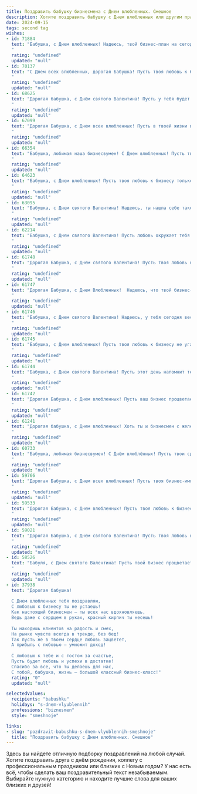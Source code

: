 ```yaml
---
title: Поздравить бабушку бизнесмена с Днем влюбленных. Смешное
description: Хотите поздравить бабушку с Днем влюбленных или другим праздником? Наш ИИ создаст незабываемое поздравление, а вы обязательно выделитесь среди других.  
date: 2024-09-15
tags: second tag
wishes:
- id: 71884
  text: "Бабушка, с Днем влюбленных! Надеюсь, твой бизнес-план на сегодняшний день включает в себя много любви, а твой баланс пополнится только положительными эмоциями!
  "
  rating: "undefined"
  updated: "null"
- id: 70137
  text: "С Днем всех влюбленных, дорогая Бабушка! Пусть твоя любовь к бизнесу будет такой же горячей, как у молодого миллионера! 😜🥰
  "
  rating: "undefined"
  updated: "null"
- id: 68625
  text: "Дорогая бабушка, с Днём святого Валентина! Пусть у тебя будет море любви, как у твоих любимых внуков, а бизнес процветает, как ростки на весеннем огороде! 😉
  "
  rating: "undefined"
  updated: "null"
- id: 67099
  text: "Дорогая Бабушка, с Днем всех влюбленных! Пусть в твоей жизни всегда будет любовь, как у опытного бизнесмена к выгодным сделкам! ❤️💰
  "
  rating: "undefined"
  updated: "null"
- id: 66354
  text: "Бабушка, любимая наша бизнесвумен! С Днем влюбленных! Пусть твой бизнес  процветает, как любовь в твоём сердце!  Желаем тебе  огромных оборотов,  миллионных контрактов и море сладких поцелуев! 😉
  "
  rating: "undefined"
  updated: "null"
- id: 64623
  text: "Бабушка, с Днем влюбленных! Пусть твоя любовь к бизнесу только крепнет, а прибыль растет как на дрожжах! 💖📈💰
  "
  rating: "undefined"
  updated: "null"
- id: 63095
  text: "Бабушка, с Днем святого Валентина! Надеюсь, ты нашла себе такого же бойкого бизнесмена, как твой внук, а точнее, внучка, которая тебя поздравляет! 😉🌹
  "
  rating: "undefined"
  updated: "null"
- id: 62214
  text: "Бабушка, с Днем святого Валентина! Пусть любовь окружает тебя как акции на фондовом рынке, и пусть каждый день приносит новые финансовые успехи! 😘
  "
  rating: "undefined"
  updated: "null"
- id: 61748
  text: "Дорогая Бабушка, с Днем святого Валентина! Пусть твоя любовь к бизнесу будет такой же горячей, как шоколадные конфеты, которые ты всегда дарила нам! 😜❤️
  "
  rating: "undefined"
  updated: "null"
- id: 61747
  text: "Дорогая Бабушка, с Днем Влюбленных!  Надеюсь, что твой бизнес-партнер - любовь всей твоей жизни, и ваш союз процветает не хуже, чем твои прибыльные сделки! 😉
  "
  rating: "undefined"
  updated: "null"
- id: 61746
  text: "Бабушка, с Днем святого Валентина! Надеюсь, у тебя сегодня весь день будут \"влюбленные\" акции на любимые продукты в магазине, а дедушка не забудет подарить тебе валентинку, даже если она будет с немного \"деловой\" подписью от \"бизнесмена\" 😉. 😉
  "
  rating: "undefined"
  updated: "null"
- id: 61745
  text: "Бабушка, с Днем влюбленных! Пусть твоя любовь к бизнесу не угасает, а прибыль растет в геометрической прогрессии, как внуки в твоей любимой семье! 😉
  "
  rating: "undefined"
  updated: "null"
- id: 61744
  text: "Бабушка, с Днем святого Валентина! Пусть этот день напомнит тебе, что ты - самая любимая бизнес-леди в мире, твоя деловая хватка и харизма покоряют сердца, а сделки заключаются одним лишь взглядом.  😜
  "
  rating: "undefined"
  updated: "null"
- id: 61742
  text: "Дорогая Бабушка, с Днем влюбленных! Пусть ваш бизнес процветает, а прибыль льется рекой, как любовь в сердце влюбленного бизнесмена! 😉❤️
  "
  rating: "undefined"
  updated: "null"
- id: 61241
  text: "Дорогая бабушка, с Днем влюбленных! Хоть ты и бизнесмен с железной хваткой, сегодня хочется пожелать тебе нежных чувств и сладких моментов! Пусть любовь согревает тебя, как бокал горячего какао в морозный день! 😊
  "
  rating: "undefined"
  updated: "null"
- id: 60733
  text: "Бабушка, любимая бизнесвумен! С Днём влюблённых! Пусть твои сделки всегда будут выгодными, а любовь - сладкой, как акция на распродаже! 😜❤️
  "
  rating: "undefined"
  updated: "null"
- id: 59766
  text: "Дорогая Бабушка, с Днем всех влюбленных! Пусть твоя бизнес-империя процветает, а любовь к внукам (и, может быть, к внукам внуков?) будет вечной, как акции Apple! 😉
  "
  rating: "undefined"
  updated: "null"
- id: 59533
  text: "Дорогая Бабушка, с Днем влюбленных! Пусть твоя любовь к бизнесу и к внукам будет такой же крепкой и прочной, как твои сделки! 😉
  "
  rating: "undefined"
  updated: "null"
- id: 59021
  text: "Дорогая Бабушка, с Днем святого Валентина! Пусть твоя любовь к себе, как к успешному бизнесмену, и к внукам будет горячей и страстной, как стартап на пике своих возможностей! 🎉
  "
  rating: "undefined"
  updated: "null"
- id: 58526
  text: "Бабуля, с Днем святого Валентина! Пусть твой бизнес процветает, а любовь, как акция на распродаже, растет с каждым днем! 🎉❤️💸
  "
  rating: "undefined"
  updated: "null"
- id: 37938
  text: "Дорогая бабушка!
  
  С Днем влюбленных тебя поздравляю,
  С любовью к бизнесу ты не устаешь!
  Как настоящий бизнесмен — ты всех нас вдохновляешь,
  Ведь даже с сердцем в руках, красный кирпич ты несешь!
  
  Ты находишь клиентов на радость и смех,
  На рынке чувств всегда в тренде, без бед!
  Так пусть же в твоем сердце любовь зацветет,
  А прибыль с любовью — умножит доход!
  
  С любовью к тебе и с тостом за счастье,
  Пусть будет любовь и успехи в достатке!
  Спасибо за все, что ты делаешь для нас,
  С тобой, бабушка, жизнь — большой классный бизнес-класс!"
  rating: "0"
  updated: "null"

selectedValues:
  recipients: "babushku"
  holidays: "s-dnem-vlyublennih"
  professions: "biznesmen"
  style: "smeshnoje"

links:
- slug: "pozdravit-babushku-s-dnem-vlyublennih-smeshnoje"
  title: "Поздравить бабушку с Днем влюбленных. Смешное"
---
```


Здесь вы найдете отличную подборку поздравлений на любой случай. 
Хотите поздравить друга с днём рождения, коллегу с профессиональным праздником или близких с Новым годом? У нас есть всё, чтобы сделать ваш поздравительный текст незабываемым. Выбирайте нужную категорию и находите лучшие слова для ваших близких и друзей!

